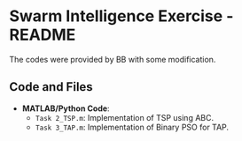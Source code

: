# **Swarm Intelligence Exercise - README**
The codes were provided by BB with some modification.
## **Code and Files**

- **MATLAB/Python Code**:
  - `Task 2_TSP.m`: Implementation of TSP using ABC.
  - `Task 3_TAP.m`: Implementation of Binary PSO for TAP.
